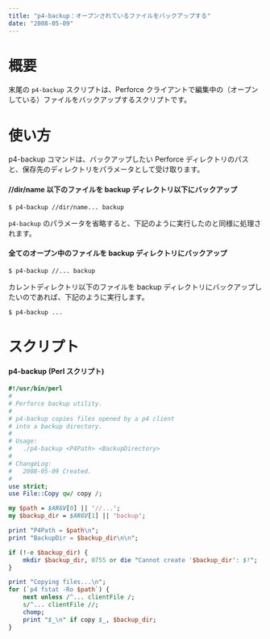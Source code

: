 ```yaml
---
title: "p4-backup：オープンされているファイルをバックアップする"
date: "2008-05-09"
---
```


概要
====
末尾の `p4-backup` スクリプトは、Perforce クライアントで編集中の（オープンしている）ファイルをバックアップするスクリプトです。


使い方
====

p4-backup コマンドは、バックアップしたい Perforce ディレクトリのパスと、保存先のディレクトリをパラメータとして受け取ります。

#### //dir/name 以下のファイルを backup ディレクトリ以下にバックアップ
```
$ p4-backup //dir/name... backup
```

`p4-backup` のパラメータを省略すると、下記のように実行したのと同様に処理されます。

#### 全てのオープン中のファイルを backup ディレクトリにバックアップ
```
$ p4-backup //... backup
```

カレントディレクトリ以下のファイルを backup ディレクトリにバックアップしたいのであれば、下記のように実行します。

```
$ p4-backup ...
```


スクリプト
====

#### p4-backup (Perl スクリプト)
```perl
#!/usr/bin/perl
#
# Perforce backup utility.
#
# p4-backup copies files opened by a p4 client
# into a backup directory.
#
# Usage:
#   ./p4-backup <P4Path> <BackupDirectory>
#
# ChangeLog:
#   2008-05-09 Created.
#
use strict;
use File::Copy qw/ copy /;

my $path = $ARGV[0] || '//...';
my $backup_dir = $ARGV[1] || 'backup';

print "P4Path = $path\n";
print "BackupDir = $backup_dir\n\n";

if (!-e $backup_dir) {
    mkdir $backup_dir, 0755 or die "Cannot create '$backup_dir': $!";
}

print "Copying files...\n";
for (`p4 fstat -Ro $path`) {
    next unless /^... clientFile /;
    s/^... clientFile //;
    chomp;
    print "$_\n" if copy $_, $backup_dir;
}
```

